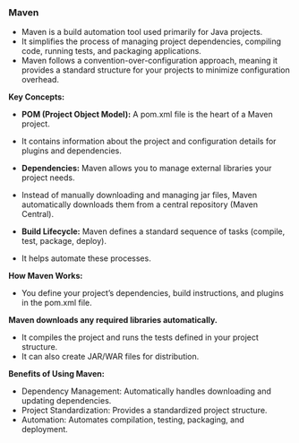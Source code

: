### Maven
- Maven is a build automation tool used primarily for Java projects.
- It simplifies the process of managing project dependencies, compiling code, running tests, and packaging applications.
- Maven follows a convention-over-configuration approach, meaning it provides a standard structure for your projects to minimize 
 configuration overhead.

**Key Concepts:**
- **POM (Project Object Model):** A pom.xml file is the heart of a Maven project.
- It contains information about the project and configuration details for plugins and dependencies.

- **Dependencies:** Maven allows you to manage external libraries your project needs.
- Instead of manually downloading and managing jar files, Maven automatically downloads them from a central repository (Maven Central).

- **Build Lifecycle:** Maven defines a standard sequence of tasks (compile, test, package, deploy).
- It helps automate these processes.

**How Maven Works:**
- You define your project’s dependencies, build instructions, and plugins in the pom.xml file.

**Maven downloads any required libraries automatically.**
- It compiles the project and runs the tests defined in your project structure.
- It can also create JAR/WAR files for distribution.

**Benefits of Using Maven:**
- Dependency Management: Automatically handles downloading and updating dependencies.
- Project Standardization: Provides a standardized project structure.
- Automation: Automates compilation, testing, packaging, and deployment.
